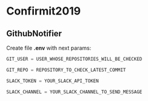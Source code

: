 # Confirmit2019


## GithubNotifier

Create file **.env** with next params:
```javascript
GIT_USER = USER_WHOSE_REPOSITORIES_WILL_BE_CHECKED

GIT_REPO = REPOSITORY_TO_CHECK_LATEST_COMMIT

SLACK_TOKEN = YOUR_SLACK_API_TOKEN

SLACK_CHANNEL = YOUR_SLACK_CHANNEL_TO_SEND_MESSAGE
```

